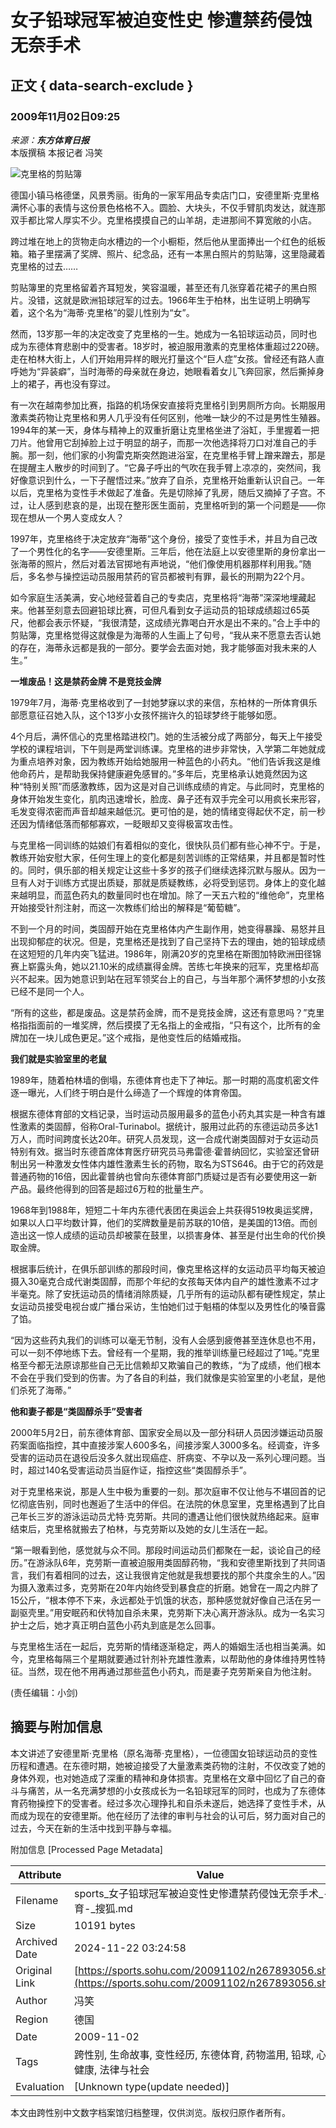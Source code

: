 # 女子铅球冠军被迫变性史 惨遭禁药侵蚀无奈手术

## 正文 { data-search-exclude }


### 2009年11月02日09:25 
_来源：**东方体育日报**_  
本版撰稿 本报记者 冯笑

![克里格的剪贴簿](https://photocdn.sohu.com/20070629/Img250835562.gif)

德国小镇马格德堡，风景秀丽。街角的一家军用品专卖店门口，安德里斯·克里格满怀心事的表情与这份景色格格不入。圆脸、大块头，不仅手臂肌肉发达，就连那双手都比常人厚实不少。克里格摸摸自己的山羊胡，走进那间不算宽敞的小店。

跨过堆在地上的货物走向水槽边的一个小橱柜，然后他从里面捧出一个红色的纸板箱。箱子里摆满了奖牌、照片、纪念品，还有一本黑白照片的剪贴簿，这里隐藏着克里格的过去……

剪贴簿里的克里格留着齐耳短发，笑容温暖，甚至还有几张穿着花裙子的黑白照片。没错，这就是欧洲铅球冠军的过去。1966年生于柏林，出生证明上明确写着，这个名为“海蒂·克里格”的婴儿性别为“女”。

然而，13岁那一年的决定改变了克里格的一生。她成为一名铅球运动员，同时也成为东德体育悲剧中的受害者。18岁时，被迫服用激素的克里格体重超过220磅。走在柏林大街上，人们开始用异样的眼光打量这个“巨人症”女孩。曾经还有路人直呼她为“异装癖”，当时海蒂的母亲就在身边，她眼看着女儿飞奔回家，然后撕掉身上的裙子，再也没有穿过。

有一次在越南参加比赛，指路的机场保安直接将克里格引到男厕所方向。长期服用激素类药物让克里格和男人几乎没有任何区别，他唯一缺少的不过是男性生殖器。1994年的某一天，身体与精神上的双重折磨让克里格坐进了浴缸，手里握着一把刀片。他曾用它刮掉脸上过于明显的胡子，而那一次他选择将刀口对准自己的手腕。那一刻，他们家的小狗雷克斯突然跑进浴室，在克里格手臂上蹭来蹭去，那是在提醒主人散步的时间到了。“它鼻子呼出的气吹在我手臂上凉凉的，突然间，我好像意识到什么，一下子醒悟过来。”放弃了自杀，克里格开始重新认识自己。一年以后，克里格为变性手术做起了准备。先是切除掉了乳房，随后又摘掉了子宫。不过，让人感到悲哀的是，出现在整形医生面前，克里格听到的第一个问题是——你现在想从一个男人变成女人？

1997年，克里格终于决定放弃“海蒂”这个身份，接受了变性手术，并且为自己改了一个男性化的名字——安德里斯。三年后，他在法庭上以安德里斯的身份拿出一张海蒂的照片，然后对着法官掷地有声地说，“他们像使用机器那样利用我。”随后，多名参与操控运动员服用禁药的官员都被判有罪，最长的刑期为22个月。

如今家庭生活美满，安心地经营着自己的专卖店，克里格将“海蒂”深深地埋藏起来。他甚至刻意去回避铅球比赛，可但凡看到女子运动员的铅球成绩超过65英尺，他都会表示怀疑，“我很清楚，这成绩光靠喝白开水是出不来的。”合上手中的剪贴簿，克里格觉得这就像是为海蒂的人生画上了句号，“我从来不愿意去否认她的存在，海蒂永远都是我的一部分。要学会去面对她，我才能够面对我未来的人生。”

**一堆废品！这是禁药金牌 不是竞技金牌**

1979年7月，海蒂·克里格收到了一封她梦寐以求的来信，东柏林的一所体育俱乐部愿意征召她入队，这个13岁小女孩怀揣许久的铅球梦终于能够如愿。

4个月后，满怀信心的克里格踏进校门。她的生活被分成了两部分，每天上午接受学校的课程培训，下午则是两堂训练课。克里格的进步非常快，入学第二年她就成为重点培养对象，因为教练开始给她服用一种蓝色的小药丸。“他们告诉我这是维他命药片，是帮助我保持健康避免感冒的。”多年后，克里格承认她竟然因为这种“特别关照”而感激教练，因为这是对自己训练成绩的肯定。与此同时，克里格的身体开始发生变化，肌肉迅速增长，脸庞、鼻子还有双手完全可以用疯长来形容，毛发变得浓密而声音却越来越低沉。更可怕的是，她的情绪变得起伏不定，前一秒还因为情绪低落而郁郁寡欢，一眨眼却又变得极富攻击性。

与克里格一同训练的姑娘们有着相似的变化，很快队员们都有些心神不宁。于是，教练开始安慰大家，任何生理上的变化都是刻苦训练的正常结果，并且都是暂时性的。同时，俱乐部的相关规定让这些十多岁的孩子们继续选择沉默与服从。因为一旦有人对于训练方式提出质疑，那就是质疑教练，必将受到惩罚。身体上的变化越来越明显，而蓝色药丸的数量同时也在增加。除了一天五六粒的“维他命”，克里格开始接受针剂注射，而这一次教练们给出的解释是“葡萄糖”。

不到一个月的时间，类固醇开始在克里格体内产生副作用，她变得暴躁、易怒并且出现抑郁症的状况。但是，克里格还是找到了自己坚持下去的理由，她的铅球成绩在这短短的几年内突飞猛进。1986年，刚满20岁的克里格在斯图加特欧洲田径锦赛上崭露头角，她以21.10米的成绩赢得金牌。苦练七年换来的冠军，克里格却高兴不起来。因为她意识到站在冠军领奖台上的自己，与当年那个满怀梦想的小女孩已经不是同一个人。

“所有的这些，都是废品。这是禁药金牌，而不是竞技金牌，这还有意思吗？”克里格指指面前的一堆奖牌，然后摸摸了无名指上的金戒指，“只有这个，比所有的金牌加在一块儿成色更足。”这个戒指，是他变性后的结婚戒指。

**我们就是实验室里的老鼠**

1989年，随着柏林墙的倒塌，东德体育也走下了神坛。那一时期的高度机密文件逐一曝光，人们终于明白是什么缔造了一个辉煌的体育帝国。

根据东德体育部的文档记录，当时运动员服用最多的蓝色小药丸其实是一种含有雄性激素的类固醇，俗称Oral-Turinabol。据统计，服用过此药的东德运动员多达1万人，而时间跨度长达20年。研究人员发现，这一合成代谢类固醇对于女运动员特别有效。据当时东德首席体育医疗研究员马弗雷德·霍普纳回忆，实验室还曾研制出另一种激发女性体内雄性激素生长的药物，取名为STS646。由于它的药效是普通药物的16倍，因此霍普纳也曾向东德体育部门质疑过是否有必要使用这一新产品。最终他得到的回答是超过6万粒的批量生产。

1968年到1988年，短短二十年内东德代表团在奥运会上共获得519枚奥运奖牌，如果以人口平均数计算，他们的奖牌数量是前苏联的10倍，是美国的13倍。而创造出这一惊人成绩的运动员却被蒙在鼓里，以损害身体、甚至是付出生命的代价换取金牌。

根据事后统计，在俱乐部训练的那段时间，像克里格这样的女运动员平均每天被迫摄入30毫克合成代谢类固醇，而那个年纪的女孩每天体内自产的雄性激素不过才半毫克。除了安抚运动员的情绪消除质疑，几乎所有的运动队都有硬性规定，禁止女运动员接受电视台或广播台采访，生怕她们过于魁梧的体型以及男性化的嗓音露了馅。

“因为这些药丸我们的训练可以毫无节制，没有人会感到疲倦甚至连休息也不用，可以一刻不停地练下去。曾经有一个星期，我的推举训练量已经超过了1吨。”克里格至今都无法原谅那些自己无比信赖却又欺骗自己的教练，“为了成绩，他们根本不会在乎我们受到的伤害。为了各自的利益，我们就像是实验室里的小老鼠，是他们杀死了海蒂。”

**他和妻子都是“类固醇杀手”受害者**

2000年5月2日，前东德体育部、国家安全局以及一部分科研人员因涉嫌运动员服药案面临指控，其中直接涉案人600多名，间接涉案人3000多名。经调查，许多受害的运动员在退役后没多久就出现癌症、肝病变、不孕以及一系列心理问题。当时，超过140名受害运动员当庭作证，指控这些“类固醇杀手”。

对于克里格来说，那是人生中极为重要的一刻。那次庭审不仅让他与不堪回首的记忆彻底告别，同时也邂逅了生活中的伴侣。在法院的休息室里，克里格遇到了比自己年长三岁的游泳运动员尤特·克劳斯。共同的遭遇让他们很快就热络起来。庭审结束后，克里格就搬去了柏林，与克劳斯以及她的女儿生活在一起。

“第一眼看到他，感觉就与众不同。那段时间运动员们都聚在一起，谈论自己的经历。”在游泳队6年，克劳斯一直被迫服用类固醇药物，“我和安德里斯找到了共同语言，我们有着相同的过去，这让我很肯定他就是我想要找的那个共度余生的人。”因为摄入激素过多，克劳斯在20年内始终受到暴食症的折磨。她曾在一周之内胖了15公斤，“根本停不下来，永远都处于饥饿的状态，那种感觉就好像自己活在另一副驱壳里。”用安眠药和伏特加自杀未果，克劳斯下决心离开游泳队。成为一名实习护士之后，她才真正明白蓝色小药丸到底是怎么回事。

与克里格生活在一起后，克劳斯的情绪逐渐稳定，两人的婚姻生活也相当美满。如今，克里格每隔三个星期就要通过针剂补充雄性激素，以帮助他的身体维持男性特征。当然，现在他不用再通过那些蓝色小药丸，而是妻子克劳斯亲自为他注射。

(责任编辑：小剑)

## 摘要与附加信息

<!-- tcd_abstract -->
本文讲述了安德里斯·克里格（原名海蒂·克里格），一位德国女铅球运动员的变性历程和遭遇。在东德时期，她被迫接受了大量激素类药物的注射，不仅改变了她的身体外观，也对她造成了深重的精神和身体损害。克里格在文章中回忆了自己的奋斗与痛苦，从一名充满梦想的小女孩成长为一名铅球冠军的同时，也成为了东德体育药物操控下的受害者。经过多次心理挣扎和自杀未遂后，她选择了变性手术，从而成为现在的安德里斯。他在经历了法律的审判与社会的认可后，努力面对自己的过去，今天在新的生活中找到平静与幸福。
<!-- tcd_abstract_end -->

附加信息 [Processed Page Metadata]

| Attribute       | Value                                  |
|-----------------|----------------------------------------|
| Filename        | sports_女子铅球冠军被迫变性史惨遭禁药侵蚀无奈手术_-_体育-_搜狐.md                             |
| Size            | 10191 bytes                           |
| Archived Date   | 2024-11-22 03:24:58                             |
| Original Link   | [https://sports.sohu.com/20091102/n267893056.shtml](https://sports.sohu.com/20091102/n267893056.shtml)                       |
| Author          | 冯笑                               |
| Region          | 德国                               |
| Date            | 2009-11-02                                 |
| Tags            | 跨性别, 生命故事, 变性经历, 东德体育, 药物滥用, 铅球, 心理健康, 法律与社会                                 |
| Evaluation            | [Unknown type(update needed)]                                 |
<!-- tcd_table_end -->

本文由跨性别中文数字档案馆归档整理，仅供浏览。版权归原作者所有。
